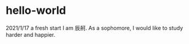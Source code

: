 # hello-world
2021/1/17 a fresh start
I am 辰舸. As a sophomore, I would like to study harder and happier.
